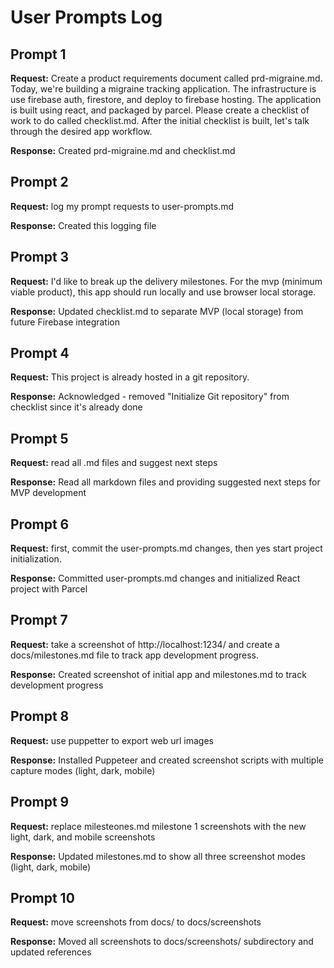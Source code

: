 # User Prompts Log

## Prompt 1
**Request:** Create a product requirements document called prd-migraine.md. Today, we're building a migraine tracking application. The infrastructure is use firebase auth, firestore, and deploy to firebase hosting. The application is built using react, and packaged by parcel. Please create a checklist of work to do called checklist.md. After the initial checklist is built, let's talk through the desired app workflow.

**Response:** Created prd-migraine.md and checklist.md

## Prompt 2
**Request:** log my prompt requests to user-prompts.md

**Response:** Created this logging file

## Prompt 3
**Request:** I'd like to break up the delivery milestones. For the mvp (minimum viable product), this app should run locally and use browser local storage.

**Response:** Updated checklist.md to separate MVP (local storage) from future Firebase integration

## Prompt 4
**Request:** This project is already hosted in a git repository.

**Response:** Acknowledged - removed "Initialize Git repository" from checklist since it's already done

## Prompt 5
**Request:** read all .md files and suggest next steps

**Response:** Read all markdown files and providing suggested next steps for MVP development

## Prompt 6
**Request:** first, commit the user-prompts.md changes, then yes start project initialization.

**Response:** Committed user-prompts.md changes and initialized React project with Parcel

## Prompt 7
**Request:** take a screenshot of http://localhost:1234/ and create a docs/milestones.md file to track app development progress.

**Response:** Created screenshot of initial app and milestones.md to track development progress

## Prompt 8
**Request:** use puppetter to export web url images

**Response:** Installed Puppeteer and created screenshot scripts with multiple capture modes (light, dark, mobile)

## Prompt 9
**Request:** replace milesteones.md milestone 1 screenshots with the new light, dark, and mobile screenshots

**Response:** Updated milestones.md to show all three screenshot modes (light, dark, mobile)

## Prompt 10
**Request:** move screenshots from docs/ to docs/screenshots

**Response:** Moved all screenshots to docs/screenshots/ subdirectory and updated references